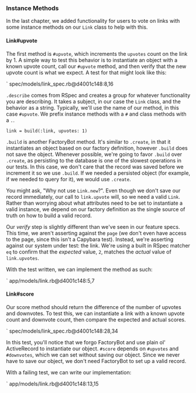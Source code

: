 ### Instance Methods

In the last chapter, we added functionality for users to vote on links with some
instance methods on our `Link` class to help with this.

#### Link#upvote

The first method is `#upvote`, which increments the `upvotes` count on the
link by 1. A simple way to test this behavior is to instantiate an object with a
known upvote count, call our `#upvote` method, and then verify that the new
upvote count is what we expect. A test for that might look like this:

` spec/models/link_spec.rb@d4001c148:8,16

`.describe` comes from RSpec and creates a group for whatever functionality you
are describing. It takes a subject, in our case the `Link` class, and the
behavior as a string. Typically, we'll use the name of our method, in this case
`#upvote`. We prefix instance methods with a `#` and class methods with a `.`.

```
link = build(:link, upvotes: 1)
```

`.build` is another FactoryBot method. It's similar to `.create`, in that it
instantiates an object based on our factory definition, however `.build` does
not save the object. Whenever possible, we're going to favor `.build` over
`.create`, as persisting to the database is one of the slowest operations in our
tests. In this case, we don't care that the record was saved before we increment
it so we use `.build`. If we needed a persisted object (for example, if we
needed to query for it), we would use `.create`.

You might ask, "Why not use `Link.new`?". Even though we don't save our record
immediately, our call to `link.upvote` will, so we need a valid `Link`. Rather
than worrying about what attributes need to be set to instantiate a valid
instance, we depend on our factory definition as the single source of truth on
how to build a valid record.

Our _verify_ step is slightly different than we've seen in our feature specs.
This time, we aren't asserting against the `page` (we don't even have access to
the page, since this isn't a Capybara test). Instead, we're asserting against
our system under test: the link. We're using a built in RSpec matcher `eq` to
confirm that the *expected* value, `2`, matches the *actual* value of
`link.upvotes`.

With the test written, we can implement the method as such:

` app/models/link.rb@d4001c148:5,7

#### Link#score

Our score method should return the difference of the number of upvotes and
downvotes. To test this, we can instantiate a link with a known upvote count and
downvote count, then compare the expected and actual scores.

` spec/models/link_spec.rb@d4001c148:28,34

In this test, you'll notice that we forgo FactoryBot and use plain ol'
ActiveRecord to instantiate our object. `#score` depends on `#upvotes` and
`#downvotes`, which we can set without saving our object. Since we never have to
save our object, we don't need FactoryBot to set up a valid record.

With a failing test, we can write our implementation:

` app/models/link.rb@d4001c148:13,15
